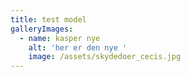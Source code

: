 ```yaml
---
title: test model
galleryImages:
  - name: kasper nye
    alt: 'her er den nye '
    image: /assets/skydedoer_cecis.jpg
---
```

